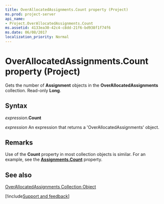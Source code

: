```yaml
---
title: OverAllocatedAssignments.Count property (Project)
ms.prod: project-server
api_name:
- Project.OverAllocatedAssignments.Count
ms.assetid: 4133ea30-42c4-c8dd-21f6-bd938f1f74f6
ms.date: 06/08/2017
localization_priority: Normal
---
```



# OverAllocatedAssignments.Count property (Project)

Gets the number of  **Assignment** objects in the **OverAllocatedAssignments** collection. Read-only **Long**.


## Syntax

_expression_.**Count**

 _expression_ An expression that returns a 'OverAllocatedAssignments' object.


## Remarks

Use of the  **Count** property in most collection objects is similar. For an example, see the **[Assignments.Count](Project.Assignments.Count.md)** property.


## See also


[OverAllocatedAssignments Collection Object](Project.overallocatedassignments.md)

[!include[Support and feedback](~/includes/feedback-boilerplate.md)]